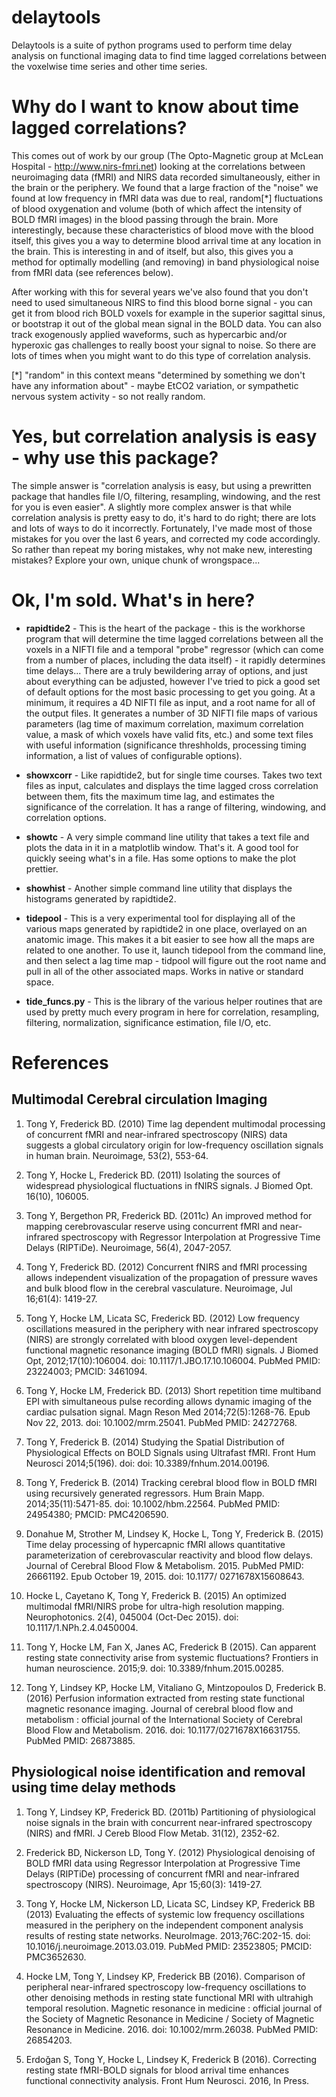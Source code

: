 delaytools
=======================
Delaytools is a suite of python programs used to perform time delay 
analysis on functional imaging data to find time lagged  correlations 
between the voxelwise time series and other time series.

Why do I want to know about time lagged correlations?
=======================
This comes out of work by our group (The Opto-Magnetic group at McLean
Hospital - http://www.nirs-fmri.net) looking at the correlations between
neuroimaging data (fMRI) and NIRS data recorded simultaneously, either
in the brain or the periphery.  We found that a large fraction of the
"noise" we found at low frequency in fMRI data was due to real, random[*]
fluctuations of blood oxygenation and volume (both of which affect the
intensity of BOLD fMRI images) in the blood passing through the brain. 
More interestingly, because these characteristics of blood move with the
blood itself, this gives you a way to determine blood arrival time at
any location in the brain. This is interesting in and of itself, but
also, this gives you a method for optimally modelling (and removing) in
band physiological noise from fMRI data (see references below).

After working with this for several years we've also found that you don't
need to used simultaneous NIRS to find this blood borne signal - you can
get it from blood rich BOLD voxels for example in the superior sagittal
sinus, or bootstrap it out of the global mean signal in the BOLD data.
You can also track exogenously applied waveforms, such as hypercarbic
and/or hyperoxic gas challenges to really boost your signal to noise.  So
there are lots of times when you might want to do this type of correlation
analysis.

[*] "random" in this context means "determined by something we don't have 
any information about" - maybe EtCO2 variation, or sympathetic nervous 
system activity - so not really random.

Yes, but correlation analysis is easy - why use this package?
=======================
The simple answer is "correlation analysis is easy, but using a prewritten
package that handles file I/O, filtering, resampling, windowing, and the
rest for you is even easier".  A slightly more complex answer is that
while correlation analysis is pretty easy to do, it's hard to do right;
there are lots and lots of ways to do it incorrectly.  Fortunately, I've
made most of those mistakes for you over the last 6 years, and corrected
my code accordingly.  So rather than repeat my boring mistakes, why not 
make new, interesting mistakes?  Explore your own, unique chunk of
wrongspace...

Ok, I'm sold.  What's in here?
=======================
- **rapidtide2** - This is the heart of the package - this is the
	workhorse program that will determine the time lagged
	correlations between all the voxels in a NIFTI file and a
	temporal "probe" regressor (which can come from a number of places,
	including the data itself) - it rapidly determines time delays...
        There are a truly bewildering array of options, and just about 
        everything can be adjusted, however I've tried to pick a good 
        set of default options for the most basic processing to get you 
        going.  At a minimum, it requires a 4D NIFTI file as input,
        and a root name for all of the output files.  It generates a 
        number of 3D NIFTI file maps of various parameters (lag time
        of maximum correlation, maximum correlation value, a mask of which
        voxels have valid fits, etc.) and some text files with useful 
        information (significance threshholds, processing timing 
        information, a list of values of configurable options).

- **showxcorr** - Like rapidtide2, but for single time courses.  Takes two 
        text files as input, calculates and displays the time lagged cross
        correlation between them, fits the maximum time lag, and estimates
        the significance of the correlation.  It has a range of filtering,
        windowing, and correlation options.

- **showtc** - A very simple command line utility that takes a text file
        and plots the data in it in a matplotlib window.  That's it.  A
        good tool for quickly seeing what's in a file.  Has some options
        to make the plot prettier.

- **showhist** - Another simple command line utility that displays the 
        histograms generated by rapidtide2.

- **tidepool** - This is a very experimental tool for displaying all of the
	various maps generated by rapidtide2 in one place, overlayed on
	an anatomic image.  This makes it a bit easier to see how all the
	maps are related to one another.  To use it, launch tidepool from
	the command line, and then select a lag time map - tidpool will 
	figure out the root name and pull in all of the other associated
	maps.  Works in native or standard space.

- **tide_funcs.py** - This is the library of the various helper routines
	that are used by pretty much every program in here for
	correlation, resampling, filtering, normalization, significance
	estimation, file I/O, etc.

References
=======================

Multimodal Cerebral circulation Imaging
-----------------------

1) Tong Y, Frederick BD. (2010) Time lag dependent multimodal processing
	of concurrent fMRI and near-infrared spectroscopy (NIRS) data
	suggests a global circulatory origin for low-frequency
	oscillation signals in human brain. Neuroimage, 53(2), 553-64.

2) Tong Y, Hocke L, Frederick BD. (2011) Isolating the sources of
	widespread physiological fluctuations in fNIRS signals. J Biomed
	Opt. 16(10), 106005.

3) Tong Y, Bergethon PR, Frederick BD. (2011c) An improved method for
	mapping cerebrovascular reserve using concurrent fMRI and
	near-infrared spectroscopy with Regressor Interpolation at
	Progressive Time Delays (RIPTiDe). Neuroimage, 56(4), 2047-2057.

4) Tong Y, Frederick BD. (2012) Concurrent fNIRS and fMRI processing
	allows independent visualization of the propagation of pressure
	waves and bulk blood flow in the cerebral vasculature.
	Neuroimage, Jul 16;61(4): 1419-27.
	
5) Tong Y, Hocke LM, Licata SC, Frederick BD. (2012) Low frequency
	oscillations measured in the periphery with near infrared
	spectroscopy (NIRS) are strongly correlated with blood oxygen
	level-dependent functional magnetic resonance imaging (BOLD fMRI)
	signals. J Biomed Opt, 2012;17(10):106004. doi: 
	10.1117/1.JBO.17.10.106004. PubMed PMID: 23224003; PMCID: 3461094.
	
6) Tong Y, Hocke LM, Frederick BD. (2013) Short repetition time
	multiband EPI with simultaneous pulse recording allows dynamic
	imaging of the cardiac pulsation signal. Magn Reson Med
	2014;72(5):1268-76. Epub Nov 22, 2013. doi: 10.1002/mrm.25041.
	PubMed PMID: 24272768.
	
7) Tong Y, Frederick B. (2014) Studying the Spatial Distribution of
	Physiological Effects on BOLD Signals using Ultrafast fMRI. Front
	Hum Neurosci 2014;5(196). doi: doi: 10.3389/fnhum.2014.00196.
	
8) Tong Y, Frederick B. (2014) Tracking cerebral blood flow in BOLD fMRI
	using recursively generated regressors. Hum Brain Mapp.
	2014;35(11):5471-85. doi: 10.1002/hbm.22564. PubMed PMID:
	24954380; PMCID: PMC4206590. 
	
9) Donahue M, Strother M, Lindsey K, Hocke L, Tong Y, Frederick B.
	(2015) Time delay processing of hypercapnic fMRI allows
	quantitative parameterization of cerebrovascular reactivity and
	blood flow delays. Journal of Cerebral Blood Flow & Metabolism.
	2015. PubMed PMID: 26661192. Epub October 19, 2015. doi: 10.1177/
	0271678X15608643.

10) Hocke L, Cayetano K, Tong Y, Frederick B. (2015) An optimized
	multimodal fMRI/NIRS probe for ultra-high resolution mapping.
	Neurophotonics. 2(4), 045004 (Oct-Dec 2015). doi:
	10.1117/1.NPh.2.4.0450004.

11) Tong Y, Hocke LM, Fan X, Janes AC, Frederick B (2015). Can apparent
	resting state connectivity arise from systemic fluctuations?
	Frontiers in human neuroscience. 2015;9. doi:
	10.3389/fnhum.2015.00285.

12) Tong Y, Lindsey KP, Hocke LM, Vitaliano G, Mintzopoulos D, Frederick
	B. (2016) Perfusion information extracted from resting state
	functional magnetic resonance imaging. Journal of cerebral blood
	flow and metabolism : official journal of the International
	Society of Cerebral Blood Flow and Metabolism. 2016. doi:
	10.1177/0271678X16631755. PubMed PMID: 26873885.

Physiological noise identification and removal using time delay methods
-----------------------

1) Tong Y, Lindsey KP, Frederick BD. (2011b) Partitioning of
	physiological noise signals in the brain with concurrent
	near-infrared spectroscopy (NIRS) and fMRI. J Cereb Blood Flow
	Metab. 31(12), 2352-62. 
	
2) Frederick BD, Nickerson LD, Tong Y. (2012) Physiological denoising of
	BOLD fMRI data using Regressor Interpolation at Progressive Time
	Delays (RIPTiDe) processing of concurrent fMRI and near-infrared
	spectroscopy (NIRS). Neuroimage, Apr 15;60(3): 1419-27.
	
3) Tong Y, Hocke LM, Nickerson LD, Licata SC, Lindsey KP, Frederick BB
	(2013) Evaluating the effects of systemic low frequency
	oscillations measured in the periphery on the independent
	component analysis results of resting state networks. NeuroImage.
	2013;76C:202-15. doi: 10.1016/j.neuroimage.2013.03.019. PubMed
	PMID: 23523805; PMCID: PMC3652630.
	
4) Hocke LM, Tong Y, Lindsey KP, Frederick BB (2016). Comparison of
	peripheral near-infrared spectroscopy low-frequency oscillations
	to other denoising methods in resting state functional MRI with
	ultrahigh temporal resolution. Magnetic resonance in medicine :
	official journal of the Society of Magnetic Resonance in Medicine
	/ Society of Magnetic Resonance in Medicine. 2016. doi:
	10.1002/mrm.26038. PubMed PMID: 26854203.
	
5) Erdoğan S, Tong Y, Hocke L, Lindsey K, Frederick B (2016). Correcting
	resting state fMRI-BOLD signals for blood arrival time enhances
	functional connectivity analysis. Front Hum Neurosci. 2016, In
	Press.
